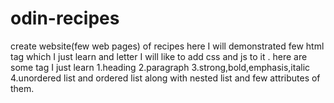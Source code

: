# odin-recipes
create website(few web pages) of recipes 
here I will demonstrated few html tag which I just learn and letter I will like to add css and js to it .
here are some tag I just learn 1.heading 2.paragraph 3.strong,bold,emphasis,italic 4.unordered list and ordered list along with nested list and few attributes of them.  
